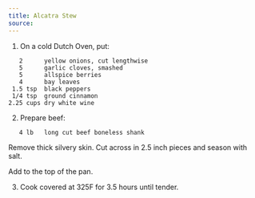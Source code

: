 ```yaml
---
title: Alcatra Stew
source: 
---
```


1) On a cold Dutch Oven, put:

```
   2      yellow onions, cut lengthwise
   5      garlic cloves, smashed
   5      allspice berries
   4      bay leaves
 1.5 tsp  black peppers
 1/4 tsp  ground cinnamon
2.25 cups dry white wine
```

2) Prepare beef:

```
   4 lb   long cut beef boneless shank
```

Remove thick silvery skin. Cut across in 2.5 inch pieces and season with salt.

Add to the top of the pan.

3) Cook covered at 325F for 3.5 hours until tender.
